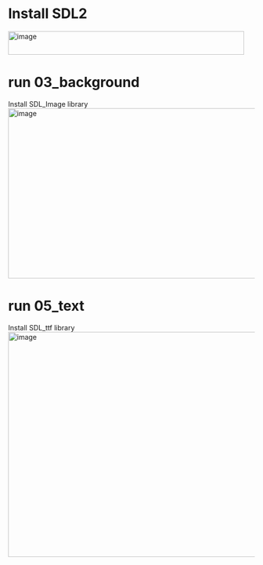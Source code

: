 # Install SDL2
<img width="482" height="48" alt="image" src="https://github.com/user-attachments/assets/6a7f59b2-6019-4470-b4cf-d29703590c7b" />

# run 03_background
Install SDL_Image library
<img width="1201" height="347" alt="image" src="https://github.com/user-attachments/assets/4a666327-ca59-4ed3-aa80-cf2e361e3084" />

# run 05_text
Install SDL_ttf library
<img width="990" height="459" alt="image" src="https://github.com/user-attachments/assets/58237e89-57d3-4e3c-b058-aa6887759d68" />
